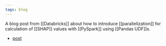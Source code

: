 ```yaml
---
tags: blog
---
```


A blog post from [[Databricks]] about how to introduce [[parallelization]] for calculation of [[SHAP]] values with [[PySpark]] using [[Pandas UDF]]s.

- [post](https://databricks.com/blog/2022/02/02/scaling-shap-calculations-with-pyspark-and-pandas-udf.html)